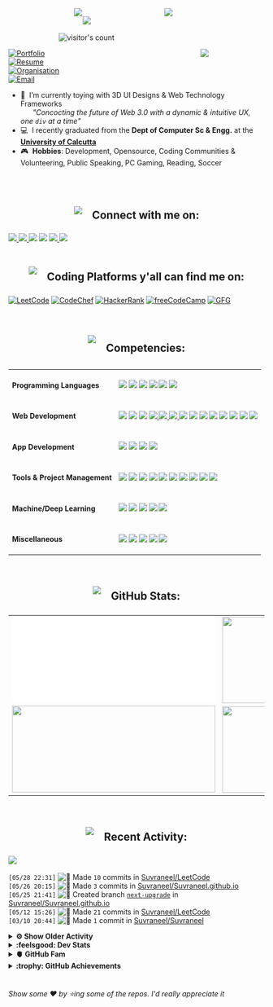 <!-- [![Header](https://github.com/Suvraneel/Suvraneel/assets/63473496/ce9bd7bb-78c7-4057-9168-a34a650ef64f)](https://suvraneel.github.io/) -->
<p>
  <a href="https://open.spotify.com/user/4bio4arq8izb9sba4ly6al54v">
   <img align="right" src="https://spotify-github-profile.vercel.app/api/view?uid=4bio4arq8izb9sba4ly6al54v&cover_image=true&theme=novatorem" width="39%">
  </a>
  <div style="display: flex; flex-direction: column; justify-content: center; align-items: center;">
    <img align="left" src="https://media.tenor.com/images/043986fe5f470eeb6d86515e6cda30fe/tenor.gif" width="50">
    <img src="https://readme-typing-svg.herokuapp.com?font=Raleway&color=F70000&size=28&center=true&vCenter=true&multiline=true&weight=400&height=100&width=220&lines=Hey+there%2C;I%27m+Suvraneel+!">
    <br />
    <img alt="visitor's count" src="https://profile-counter.glitch.me/{Suvraneel}/count.svg">
  </div>
</p>
<a href="https://suvraneel.tech" target="_blank"><img align='right' src="https://github.com/Suvraneel/Suvraneel/assets/63473496/af7a7df4-fa65-4c8c-941b-fcda66e5dc88" width="25%" height="auto"></a>

[![Portfolio](https://img.shields.io/badge/Feel_free_to_check_out_my_PortFolio_Website-suvraneel%2Etech-grey?style=for-the-badge&logo=Scribd&labelColor=013243&color=bf2004)](https://suvraneel.tech)  
[![Resume](https://img.shields.io/badge/Here's_my_updated_resume-Suvraneel%20Bhuin-blue?style=for-the-badge&logo=Sega&labelColor=0d182b)](https://suvraneel.tech/docs/Suvraneel_Bhuin_Resume.pdf)  
[![Organisation](https://img.shields.io/badge/Organisation\Collection_of_all_my_projects-OpenSorcerer-white?style=for-the-badge&logo=Opera&labelColor=1d182b)](https://github.com/Open-Sorcerer)  
[![Email](https://img.shields.io/badge/Reach_out_to_me_at_-official@suvraneel.tech-purple?style=for-the-badge&logo=Scribd&labelColor=2f182b)](mailto:official@suvraneel.tech)
- :crystal_ball: &nbsp;I’m currently toying with 3D UI Designs & Web Technology Frameworks  
  &nbsp; &nbsp; &nbsp; _"Concocting the future of Web 3.0 with a dynamic & intuitive UX, one `div` at a time"_
- :computer: &nbsp;I recently graduated from the **Dept of Computer Sc & Engg.** at the **[University of Calcutta](https://www.caluniv.ac.in/)**
- :video_game: &nbsp;**Hobbies**: Development, Opensource, Coding Communities & Volunteering, Public Speaking, PC Gaming, Reading, Soccer

<br/>
<br/>
<div id="connect">
  <h2 align="left" style="display: flex; justify-content: center; align-items: center;">
    <img src="https://github.com/Suvraneel/Suvraneel/assets/63473496/6c2a1b4f-2aeb-4ffd-8a31-47a41810dc55" height="35" width="auto">
    <span>&nbsp;&nbsp;&nbsp;&nbsp;Connect with me on:</span>
  </h2>
  <a href="https://twitter.com/SuvraneelB">
    <img src="https://user-images.githubusercontent.com/63473496/212667318-969259c1-f51a-47a4-a3e3-8675138bdcec.gif" height="60" width= auto>
  </a>
  <a href="https://www.linkedin.com/in/suvraneel">
    <img src="https://user-images.githubusercontent.com/63473496/212667680-1ccf7d0a-9f59-4be5-a2d0-b07effb04b6c.gif" height="60" width= auto>
  </a>
  <a href="https://www.facebook.com/suvraneel.bhuin">
    <img src="https://user-images.githubusercontent.com/63473496/212667021-d190985a-6977-41bf-8063-d5c09c8abd8c.gif" height="60" width= auto></a>
  <a href="https://www.instagram.com/suvraneel"><img src="https://user-images.githubusercontent.com/63473496/212668023-3f7aa65f-2a55-44f4-bc11-e1e7fea26cab.gif" height="60" width="auto"></a>
  <a href="https://api.whatsapp.com/send?phone=917001967224&text=Hi!%20Suvraneel!!">
    <img src="https://user-images.githubusercontent.com/63473496/212668258-a33f94f5-0baf-4ab5-a2ac-83adafa8ecf0.gif" height="60" width="auto">
  </a>
  <a href="https://discord.com/users/851345743935045652/">
    <img src="https://user-images.githubusercontent.com/63473496/212670527-afccf7ca-4dfc-4f4c-bf91-19287be8a679.gif" height="60" width="auto">
  </a>
</div>

<br/>
<div id="code_plat">
  <h2 align="left" style="display: flex; justify-content: center; align-items: center;">
    <img src="https://github.com/Suvraneel/Suvraneel/assets/63473496/6fcc0b23-7e1d-486d-a645-af95004682f8" height="40" width="auto">
    <span>&nbsp;&nbsp;&nbsp;&nbsp;Coding Platforms y'all can find me on:</span>
  </h2>
</div>

[![LeetCode](https://img.shields.io/badge/-LeetCode-da8200?style=for-the-badge&logo=LeetCode&logoColor=ffa116&labelColor=black)](https://leetcode.com/Suvraneel/)
[![CodeChef](https://img.shields.io/badge/Codechef-372a22?&style=for-the-badge&logo=Codechef&logoColor=red&labelColor=black)](https://www.codechef.com/users/suvraneel)
[![HackerRank](https://img.shields.io/badge/-Hackerrank-00c353?style=for-the-badge&logo=HackerRank&logoColor=00EA64&labelColor=black)](https://www.hackerrank.com/bsuvraneel)
[![freeCodeCamp](https://img.shields.io/badge/-freeCodeCamp-131342?style=for-the-badge&logo=freeCodeCamp&logoColor=white&labelColor=0A0A23)](https://www.hackerrank.com/bsuvraneel)
[![GFG](https://img.shields.io/badge/GeeksforGeeks-298D46?style=for-the-badge&logo=geeksforgeeks&logoColor=4dcb72&labelColor=black)](https://auth.geeksforgeeks.org/user/bsuvraneel/)
 <!-- 
 [![HackerEarth - hidden](https://img.shields.io/badge/HackerEarth-2C3454?&style=for-the-badge&logo=HackerEarth&logoColor=5464a1&labelColor=040407")](https://www.hackerearth.com/@bsuvraneel) 
 -->

<!-- Attribution: "Icon made by Freepik from www.flaticon.com"-->
<!--
- **Gmail**: &nbsp;&nbsp;&nbsp;&nbsp;&nbsp;&nbsp;&nbsp;&nbsp;&nbsp;&nbsp;&nbsp;&nbsp; bsuvraneel@gmail.com
- **LinkedIn**: &nbsp;&nbsp;&nbsp;&nbsp;&nbsp;&nbsp;&nbsp;&nbsp; https://www.linkedin.com/in/suvraneel-bhuin/
- **Facebook**: &nbsp;&nbsp;&nbsp;&nbsp;&nbsp;&nbsp; https://www.facebook.com/suvraneel.bhuin
- **Instagram**: &nbsp;&nbsp;&nbsp;&nbsp;&nbsp; https://www.instagram.com/el_diablo_suvraneel
- **Discord**: &nbsp;&nbsp;&nbsp;&nbsp;&nbsp;&nbsp;&nbsp;&nbsp;&nbsp; https://discord.com/users/851345743935045652/
- **WhatsApp**: &nbsp;&nbsp;&nbsp; [+91 7001967224](https://api.whatsapp.com/send?phone=917001967224&text=Hi!%20Suvraneel!!)
-->

<br/>
<div id="competencies">
  <h2 align="left" style="display: flex; justify-content: center; align-items: center;">
    <img src="https://github.com/Suvraneel/Suvraneel/assets/63473496/a423ae39-0236-4875-b4e7-748b6a337399" height="50" width= auto>
    <span>&nbsp;&nbsp;&nbsp;&nbsp;Competencies:</span>
  </h2>
</div>

<table>
<tr>
<td><h4>Programming Languages</h4></td>
<td><a href="https://github.com/search?q=user%3ASuvraneel+language%3AC%2B%2B&type=Code"><img src="https://img.shields.io/badge/CPP-blue?style=for-the-badge&logo=cplusplus&logoColor=blue&color=00599C&labelColor=black"/></a>  
<a href="https://github.com/search?q=user%3ASuvraneel+language%3AC&type=Code"><img src="https://img.shields.io/badge/C-black?style=for-the-badge&logo=c&labelColor=black&color=404040" /></a>  
<a href="https://github.com/search?q=user%3ASuvraneel+language%3AJava&type=Code"><img src="https://img.shields.io/badge/Java-orange?style=for-the-badge&logo=OpenJDK&logoColor=ff7019&labelColor=141819&color=ff7019"/></a>  
<a href="https://github.com/search?p=4&q=user%3ASuvraneel+language%3AJavaScript&type=Code"><img src="https://img.shields.io/badge/Javascript-yellow?style=for-the-badge&logo=javascript&labelColor=black&color=DFA200" /></a>
<a href="https://github.com/search?p=4&q=user%3ASuvraneel+language%3ATypeScript&type=Code"><img src="https://img.shields.io/badge/Typescript-blue?style=for-the-badge&logo=typescript&labelColor=black&color=blue" /></a>
<a href="https://github.com/search?q=user%3ASuvraneel+language%3ASolidity&type=Code"><img src="https://img.shields.io/badge/Solidity-white?style=for-the-badge&logo=solidity&labelColor=black&color=EAEAEA" /></a>
</td></tr>

<tr>
<td><h4>Web Development</h4></td>
<td><a href="https://github.com/search?q=user%3ASuvraneel+language%3AHTML&type=Code"><img src="https://img.shields.io/badge/HTML5-red?style=for-the-badge&logo=html5&labelColor=black&color=E34F26"/></a>
<a href="https://github.com/search?q=user%3ASuvraneel+language%3ACSS&type=Code"><img src="https://img.shields.io/badge/CSS3-white?style=for-the-badge&logo=css3&logoColor=1572B6&labelColor=black&color=1572B6" /></a>
<a href="#"><img src="https://img.shields.io/badge/Bootstrap-purple?style=for-the-badge&logo=bootstrap&labelColor=black&color=7952B3"/></a>
<a href="https://github.com/search?p=4&q=user%3ASuvraneel+language%3AJavaScript&type=Code"><img src="https://img.shields.io/badge/Javascript-yellow?style=for-the-badge&logo=javascript&labelColor=black&color=c89100"/>  
<a href="https://github.com/search?p=4&q=user%3ASuvraneel+language%3AJavaScript&type=Code"><img src="https://img.shields.io/badge/PHP-purple?style=for-the-badge&logo=php&labelColor=black&color=585da0"/>
  <a href="https://github.com/search?p=4&q=user%3ASuvraneel+language%3AJavaScript&type=Code"><img src="https://img.shields.io/badge/mariadb-black?style=for-the-badge&logo=mariadb&logoColor=white&labelColor=001A22&color=003545"/>
<a href="#"><img src="https://img.shields.io/badge/MongoDB-green?style=for-the-badge&logo=mongodb&labelColor=black&color=409040"/></a>
<a href="#"><img src="https://img.shields.io/badge/Express-black?style=for-the-badge&logo=express&labelColor=black&color=1f1f1f"/></a>
<a href="#"><img src="https://img.shields.io/badge/React-blue?style=for-the-badge&logo=react&labelColor=black&color=3a8296"/></a>
<a href="#"><img src="https://img.shields.io/badge/Node.JS-blue?style=for-the-badge&logo=node.js&logoColor=lime&labelColor=black&color=236b23"/></a>
<a href="#"><img src="https://img.shields.io/badge/Spring-lime?style=for-the-badge&logo=spring&logoColor=6DB33F&labelColor=black&color=239e23"/></a>
<a href="#"><img src="https://img.shields.io/badge/Spring%20Boot-lime?style=for-the-badge&logo=springboot&logoColor=6DB33F&labelColor=black&color=239e23"/></a>
<a href="#"><img src="https://img.shields.io/badge/Tailwind%20CSS-black?style=for-the-badge&logo=tailwindcss&labelColor=black&color=1CA1B8"/></a>
<a href="#"><img src="https://img.shields.io/badge/Next.js-black?style=for-the-badge&logo=Next.js&&logoColor=white&labelColor=black&color=2E2E2E"/></a>
</td></tr>

<tr>
<td><h4>App Development</h4></td>
<td><a href="#"><img src="https://img.shields.io/badge/React%20Native-blue?style=for-the-badge&logo=react&labelColor=black&color=3a8296"/></a>
<a href="#"><img src="https://img.shields.io/badge/Flutter-0a97c2?style=for-the-badge&logo=flutter&logoColor=0dbdf2&labelColor=black&color=0ba0cd"/></a>
<a href="https://github.com/search?q=user%3ASuvraneel+language%3ADart&type=Code"><img src="https://img.shields.io/badge/Dart-blue?style=for-the-badge&logo=dart&logoColor=2eb8b8&labelColor=black&color=269999"/></a>
<a href="#"><img src="https://img.shields.io/badge/Android%20Studio-green?style=for-the-badge&logo=android%20studio&labelColor=black&color=2a9a5c"/></a></td></tr>

<tr>
<td><h4>Tools & Project Management</h4></td>
<td><a href="#"><img src="https://img.shields.io/badge/Git-red?style=for-the-badge&logo=git&labelColor=black&color=red"/></a>  
<a href="#"><img src="https://img.shields.io/badge/GitHub-black?style=for-the-badge&logo=github&labelColor=black&color=181717"/></a>  
<a href="#"><img src="https://img.shields.io/badge/VSCode-cyan?style=for-the-badge&logo=visual%20studio%20code&labelColor=00497a&color=007ACC"/></a>
<a href="#"><img src="https://img.shields.io/badge/Postman-orange?style=for-the-badge&logo=postman&labelColor=black&color=ff4704"/></a>
<a href="#"><img src="https://img.shields.io/badge/XAMPP-orange?style=for-the-badge&logo=xampp&labelColor=black&color=fb6b0b"/></a>  
<a href="#"><img src="https://img.shields.io/badge/Repl.it-black?style=for-the-badge&logo=replit&labelColor=black&color=1e2426"/></a>  
<a href="#"><img src="https://img.shields.io/badge/Eclipse%20IDE-purple?style=for-the-badge&logo=eclipse%20IDE&labelColor=1a1433&color=2C2255"/></a>  
<a href="#"><img src="https://img.shields.io/badge/Codepen-black?style=for-the-badge&logo=codepen&labelColor=black&color=141819"/></a>
  <a href="#"><img src="https://img.shields.io/badge/Vercel-black?style=for-the-badge&logo=vercel&labelColor=black&color=141219"/></a>
<a href="#"><img src="https://img.shields.io/badge/Heroku-180036?style=for-the-badge&logo=heroku&labelColor=180036&color=430098"/></a></td>  
  </tr>  

<tr>
<td><h4>Machine/Deep Learning</h4></td>
<td><a href="#"><img src="https://img.shields.io/badge/Pandas-black?style=for-the-badge&logo=pandas&labelColor=0c0234&color=150458"/></a>  
<a href="#"><img src="https://img.shields.io/badge/NumPy-blue?style=for-the-badge&logo=numpy&labelColor=001921&color=013243"/></a>  
<a href="#"><img src="https://img.shields.io/badge/TensorFlow-black?style=for-the-badge&logo=tensorflow&labelColor=141819&color=FF6F00"/></a>
<a href="#"><img src="https://img.shields.io/badge/Skikit%20Learn-orange?style=for-the-badge&logo=scikit%2Dlearn&labelColor=141819&color=F7931E"/></a>  
<a href="#"><img src="https://img.shields.io/badge/Keras-black?style=for-the-badge&logo=keras&labelColor=680000&color=D00000"/></a></td></tr>

<tr>
<td><h4>Miscellaneous</h4></td>
<td>
  <a href="#"><img src="https://img.shields.io/badge/Arduino-blue?style=for-the-badge&logo=arduino&labelColor=black&color=00979D"/></a>
  <a href="#"><img src="https://img.shields.io/badge/VHDL-cc0000?style=for-the-badge&logo=xilinx&logoColor=cc0000&labelColor=black&color=cc0000"/></a>
  <a href="#"><img src="https://img.shields.io/badge/GNU_Bash-blue?style=for-the-badge&logo=gnubash&labelColor=black&color=4EAA25"/></a>
  <a href="#"><img src="https://img.shields.io/badge/Photoshop-navy?style=for-the-badge&logo=adobe-photoshop&labelColor=black&color=0072ff"/></a>
  <a href="#"><img src="https://img.shields.io/badge/Figma-orange?style=for-the-badge&logo=figma&labelColor=black&color=f24e1e"/></a>

  </td></tr>
</table>

<br/>
<div id="gh_stats">
  <h2 align="left" style="display: flex; justify-content: center; align-items: center;">
    <img src="https://github.com/Suvraneel/Suvraneel/assets/63473496/a4d8a1b7-b832-4a7b-a987-d864b3466288" height="40" width="auto">
    <span>&nbsp;&nbsp;&nbsp;&nbsp;GitHub Stats:</span>
  </h2>
</div>

<table>
  <tr>
    <td align="center">
      <img alt="" width="400" src="https://github.com/Suvraneel/Suvraneel/blob/master/metrics.plugin.isocalendar.svg">
    </td>
    <td align="center">
        <img align="right" src ="https://github-readme-stats.vercel.app/api/top-langs/?username=suvraneel&layout=compact&hide_border=true&theme=vision-friendly-dark&langs_count=10&hide=jupyter%20notebook,tex,c" height="170px" width="360px">
    </td>
  </tr>
  <tr>
    <td align="center">
      <img alt="" width="400" src="https://github-readme-stats.vercel.app/api?username=suvraneel&show_icons=true&theme=vision-friendly-dark&hide_border=true" width="360px" height="170px" >
    </td>
    <td align="center">
        <img align="right" src ="https://github-readme-streak-stats.herokuapp.com?user=suvraneel&theme=vision-friendly-dark&hide_border=true" width="360px" height="170px">
<!--         <img align="right" src ="https://streak-stats.demolab.com?user=suvraneel&theme=vision-friendly-dark&hide_border=true" width="360px" height="170px"> -->
    </td>
  </tr>
</table>

<br/>
<div id="recent">
  <h2 align="left" style="display: flex; justify-content: center; align-items: center;">
    <img src="https://github.com/Suvraneel/Suvraneel/assets/63473496/79d3b4fa-d8fc-4348-94a1-7df5414d1ab3" height="40" width="auto">
    <span>&nbsp;&nbsp;&nbsp;&nbsp;Recent Activity:</span>
  </h2>
</div>

<!--  Personalised Heroku Instance (But sleeping dynos issue) at: suvraneel-gh-activity-graph.herokuapp.com  -->
<img src="https://github-readme-activity-graph.vercel.app/graph?username=Suvraneel&bg_color=000000&line=ffb812&area=true&color=8135fc&hide_border=true&hide_title=true">
<!-- <img src="https://activity-graph.herokuapp.com/graph?username=Suvraneel&bg_color=000000&line=ffb812&area=true&color=8135fc&hide_border=true&hide_title=true"> -->

<!--START_SECTION:activity-->
`[05/28 22:31]` <img alt="📝" src="https://github.com/cheesits456/github-activity-readme/raw/master/icons/commit.png" align="top" height="18"> Made `10` commits in [Suvraneel/LeetCode](https://github.com/Suvraneel/LeetCode)  
`[05/26 20:15]` <img alt="📝" src="https://github.com/cheesits456/github-activity-readme/raw/master/icons/commit.png" align="top" height="18"> Made `3` commits in [Suvraneel/Suvraneel.github.io](https://github.com/Suvraneel/Suvraneel.github.io)  
`[05/25 21:41]` <img alt="📂" src="https://github.com/cheesits456/github-activity-readme/raw/master/icons/create-branch.png" align="top" height="18"> Created branch [`next-upgrade`](https://github.com/Suvraneel/Suvraneel.github.io/tree/next-upgrade) in [Suvraneel/Suvraneel.github.io](https://github.com/Suvraneel/Suvraneel.github.io)  
`[05/12 15:26]` <img alt="📝" src="https://github.com/cheesits456/github-activity-readme/raw/master/icons/commit.png" align="top" height="18"> Made `21` commits in [Suvraneel/LeetCode](https://github.com/Suvraneel/LeetCode)  
`[03/10 20:44]` <img alt="📝" src="https://github.com/cheesits456/github-activity-readme/raw/master/icons/commit.png" align="top" height="18"> Made `1` commit in [Suvraneel/Suvraneel](https://github.com/Suvraneel/Suvraneel)  

<details><summary><b> ⚙️ Show Older Activity</b></summary>

`[03/10 19:49]` <img alt="⭐" src="https://github.com/cheesits456/github-activity-readme/raw/master/icons/star.png" align="top" height="18"> Starred [HamishMW/portfolio](https://github.com/HamishMW/portfolio)  
`[03/03 16:48]` <img alt="📝" src="https://github.com/cheesits456/github-activity-readme/raw/master/icons/commit.png" align="top" height="18"> Made `1` commit in [Suvraneel/Suvraneel](https://github.com/Suvraneel/Suvraneel)  
`[03/03 16:48]` <img alt="📝" src="https://github.com/cheesits456/github-activity-readme/raw/master/icons/commit.png" align="top" height="18"> Made `2` commits in [Suvraneel/Suvraneel.github.io](https://github.com/Suvraneel/Suvraneel.github.io)  
`[03/03 08:49]` <img alt="📝" src="https://github.com/cheesits456/github-activity-readme/raw/master/icons/commit.png" align="top" height="18"> Made `2` commits in [girlscript/gssoc-website-new](https://github.com/girlscript/gssoc-website-new)  
`[03/03 08:45]` <img alt="📝" src="https://github.com/cheesits456/github-activity-readme/raw/master/icons/commit.png" align="top" height="18"> Made `1` commit in [girlscript/gssoc-assets](https://github.com/girlscript/gssoc-assets)  
`[03/03 08:45]` <img alt="📂" src="https://github.com/cheesits456/github-activity-readme/raw/master/icons/create-branch.png" align="top" height="18"> Created branch [`temp/upload-manifest/202677715-1709455518`](https://github.com/girlscript/gssoc-assets/tree/temp/upload-manifest/202677715-1709455518) in [girlscript/gssoc-assets](https://github.com/girlscript/gssoc-assets)  
`[03/03 08:45]` <img alt="❌" src="https://github.com/cheesits456/github-activity-readme/raw/master/icons/delete.png" align="top" height="18"> Deleted `temp/upload-manifest/202677715-1709455518` from [girlscript/gssoc-assets](https://github.com/girlscript/gssoc-assets)  
`[03/03 08:35]` <img alt="📝" src="https://github.com/cheesits456/github-activity-readme/raw/master/icons/commit.png" align="top" height="18"> Made `1` commit in [girlscript/gssoc-website-new](https://github.com/girlscript/gssoc-website-new)  

</details>
<!--END_SECTION:activity-->

<!--
<details>
<summary> <b>  :octocat: WakaTime Stats </b></summary>
<br />
  
<table>
  <tr>
  <td><a href="https://wakatime.com/share/@05005a1d-5ed0-4f6a-b5c8-1a7a0d9534ea/a3675396-1652-4177-809a-65a6296755a7.svg"><img src="https://wakatime.com/share/@05005a1d-5ed0-4f6a-b5c8-1a7a0d9534ea/d93ea33a-b746-4c92-9c93-c80017ed72aa.png" width="400px"/></a><a href="https://wakatime.com/share/@05005a1d-5ed0-4f6a-b5c8-1a7a0d9534ea/9b6e468a-7930-4319-b2b5-4eeaa40133cb.svg"><img src="https://wakatime.com/share/@05005a1d-5ed0-4f6a-b5c8-1a7a0d9534ea/aaa0e22b-fd56-4033-9216-675147769a3f.png" width="400px"/></a></td>
  </tr>  
</table>
</details>
-->

<!--<details>
  <summary> <b>  :maple_leaf: Website Performance </b></summary>
<img src="https://metrics.lecoq.io/Suvraneel?template=classic&base.header=0&base.activity=0&base.community=0&base.repositories=0&base.metadata=0&pagespeed=1&pagespeed.url=.user.website&pagespeed.detailed=false&pagespeed.screenshot=false&config.timezone=Asia%2FCalcutta">
</details>-->

<details>
  <summary> <b> :feelsgood: Dev Stats </b> </summary>
  <img width="45%" src="https://stats.quine.sh/Suvraneel/dependencies?theme=dark"/>
  <img width="45%" src="https://stats.quine.sh/Suvraneel/web3?theme=dark"/>
  <img width="90%" src="https://stats.quine.sh/Suvraneel/topics-over-time?theme=dark"/>
  <img width="90%" src="https://stats.quine.sh/Suvraneel/languages-over-time?theme=dark"/>
</details>

<details>
  <summary> <b>  🫀 GitHub Fam </b></summary>
<img src="https://github.com/Suvraneel/Suvraneel/blob/master/metrics.plugin.people.followers.svg">
</details>

<details>
<summary> <b>  :trophy: GitHub Achievements </b></summary>
<img src="https://github.com/Suvraneel/Suvraneel/blob/master/metrics.plugin.achievements.svg">
</details><br>

###### Show some ❤️ by ⭐ing some of the repos. I'd really appreciate it
